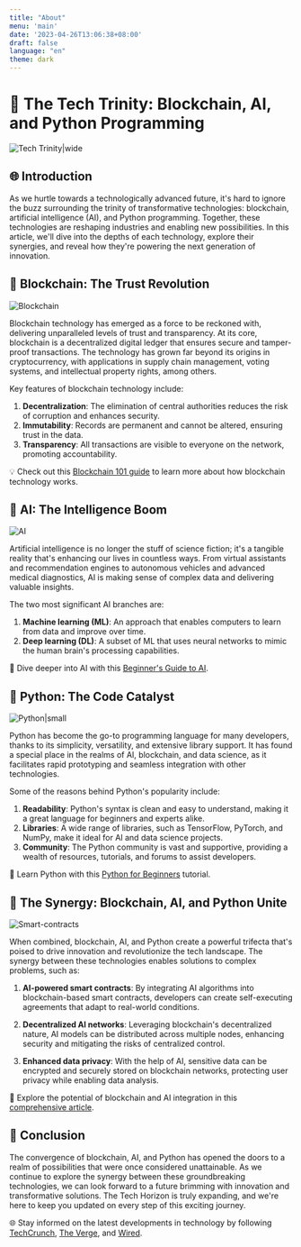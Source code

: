 ```yaml
---
title: "About"
menu: 'main'
date: '2023-04-26T13:06:38+08:00'
draft: false
language: "en"
theme: dark
---
```


# 🚀 The Tech Trinity: Blockchain, AI, and Python Programming

![Tech Trinity|wide](https://source.unsplash.com/800x450/?technology,blockchain,ai,python)

## 🌐 Introduction

As we hurtle towards a technologically advanced future, it's hard to ignore the buzz surrounding the trinity of transformative technologies: blockchain, artificial intelligence (AI), and Python programming. Together, these technologies are reshaping industries and enabling new possibilities. In this article, we'll dive into the depths of each technology, explore their synergies, and reveal how they're powering the next generation of innovation.

## 🔗 Blockchain: The Trust Revolution

![Blockchain](https://source.unsplash.com/800x450/?blockchain)

Blockchain technology has emerged as a force to be reckoned with, delivering unparalleled levels of trust and transparency. At its core, blockchain is a decentralized digital ledger that ensures secure and tamper-proof transactions. The technology has grown far beyond its origins in cryptocurrency, with applications in supply chain management, voting systems, and intellectual property rights, among others.

Key features of blockchain technology include:

1. **Decentralization**: The elimination of central authorities reduces the risk of corruption and enhances security.
2. **Immutability**: Records are permanent and cannot be altered, ensuring trust in the data.
3. **Transparency**: All transactions are visible to everyone on the network, promoting accountability.

💡 Check out this [Blockchain 101 guide](https://www.coindesk.com/learn/blockchain) to learn more about how blockchain technology works.

## 🤖 AI: The Intelligence Boom

![AI](https://source.unsplash.com/800x450/?artificial%20intelligence)

Artificial intelligence is no longer the stuff of science fiction; it's a tangible reality that's enhancing our lives in countless ways. From virtual assistants and recommendation engines to autonomous vehicles and advanced medical diagnostics, AI is making sense of complex data and delivering valuable insights.

The two most significant AI branches are:

1. **Machine learning (ML)**: An approach that enables computers to learn from data and improve over time.
2. **Deep learning (DL)**: A subset of ML that uses neural networks to mimic the human brain's processing capabilities.

📘 Dive deeper into AI with this [Beginner's Guide to AI](https://builtin.com/artificial-intelligence/artificial-intelligence-guide).

## 🐍 Python: The Code Catalyst

![Python|small](https://source.unsplash.com/800x450/?python,programming)

Python has become the go-to programming language for many developers, thanks to its simplicity, versatility, and extensive library support. It has found a special place in the realms of AI, blockchain, and data science, as it facilitates rapid prototyping and seamless integration with other technologies.

Some of the reasons behind Python's popularity include:

1. **Readability**: Python's syntax is clean and easy to understand, making it a great language for beginners and experts alike.
2. **Libraries**: A wide range of libraries, such as TensorFlow, PyTorch, and NumPy, make it ideal for AI and data science projects.
3. **Community**: The Python community is vast and supportive, providing a wealth of resources, tutorials, and forums to assist developers.

🐍 Learn Python with this [Python for Beginners](https://www.python.org/about/gettingstarted/) tutorial.

## 🌟 The Synergy: Blockchain, AI, and Python Unite

![Smart-contracts](https://source.unsplash.com/800x450/?Synergy%20technologies)


When combined, blockchain, AI, and Python create a powerful trifecta that's poised to drive innovation and revolutionize the tech landscape. The synergy between these technologies enables solutions to complex problems, such as:

1. **AI-powered smart contracts**: By integrating AI algorithms into blockchain-based smart contracts, developers can create self-executing agreements that adapt to real-world conditions. 

2. **Decentralized AI networks**: Leveraging blockchain's decentralized nature, AI models can be distributed across multiple nodes, enhancing security and mitigating the risks of centralized control.

3. **Enhanced data privacy**: With the help of AI, sensitive data can be encrypted and securely stored on blockchain networks, protecting user privacy while enabling data analysis.

🚀 Explore the potential of blockchain and AI integration in this [comprehensive article](https://towardsdatascience.com/blockchain-and-artificial-intelligence-the-power-duo-60c40e63497).

## 🏁 Conclusion

The convergence of blockchain, AI, and Python has opened the doors to a realm of possibilities that were once considered unattainable. As we continue to explore the synergy between these groundbreaking technologies, we can look forward to a future brimming with innovation and transformative solutions. The Tech Horizon is truly expanding, and we're here to keep you updated on every step of this exciting journey.

🌐 Stay informed on the latest developments in technology by following [TechCrunch](https://techcrunch.com/), [The Verge](https://www.theverge.com/), and [Wired](https://www.wired.com/).

